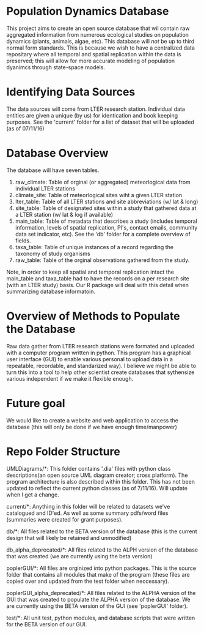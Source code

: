 Population Dynamics Database
============================

This project aims to create an open source database that wil contain raw aggregated information from numerous ecological studies on population dynamics (plants, animals, algae, etc). This database will *not* be up to third normal form standards. This is because we wish to have a centralized data repositary where all temporal and spatial replication within the data is preserved; this will allow for more accurate modeling of population dyanimcs through state-space models.

# Identifying Data Sources
 The data sources will come from LTER research station. Individual data entities are given a unique (by us) for identication and book keeping purposes. See the 'current' folder for a list of dataset that will be uploaded (as of 07/11/16)
 
# Database Overview
The database will have seven tables.
1. raw_climate: Table of orginal (or aggregated) meteorlogical data from individual LTER stations 
2. climate_site: Table of meteorlogical sites wiht a given LTER station
3. lter_table: Table of all LTER stations and site abbreviations (w/ lat & long)
4. site_table: Table of designated sites within a study that gathered data at a LTER station (w/ lat & log if available)
5. main_table: Table of metadata that describes a study (includes temporal information, levels of spatial replication, PI's, contact emails, community data set indicator, etc). See the 'db' folder for a complete overview of fields.
6. taxa_table: Table of unique instances of a record regarding the taxonomy of study organisms
7. raw_table: Table of the orginal observations gathered from the study.

Note, in order to keep all spatial and temporal replication intact the main_table and taxa_table had to have the records on a per research site (with an LTER study) basis. Our R package will deal with this detail when summarizing database informatoin.

# Overview of Methods to Populate the Database
 Raw data gather from LTER research stations were formated and uploaded with a computer program written in python. This program has a graphical user interface (GUI) to enable various personal to upload data in a repeatable, recordable, and standarized way). I believe we might be able to turn this into a tool to help other scientist create databases that sythensize various independent if we make it flexible enough.

# Future goal
We would like to create a website and web application to access the database (this will only be done if we have enough time/manpower)

# Repo Folder Structure

UMLDiagrams/*: This folder contains '.dia' files with python class descriptions(an open source UML diagram creator; cross platform). 
The program architecture is also described within this folder. This has not been updated to reflect the current python classes (as of 7/11/16). Will update when I get a change.

current/*: Anything in this folder will be related to datasets we've catalogued and ID'ed. As well as some summary pdfs/word files (summaries were created for grant purposes).

db/*: All files related to the BETA version of the database (this is the current design that will likely be retained and unmodified)

db_alpha_deprecated/*: All files related to the ALPH version of the database that was created (we are currently using the beta version)

poplerGUI/*: All files are orginized into python packages. This is the source folder that contains all modules that make of the program (these files are copied over and updated from the test folder when neccessary).

poplerGUI_alpha_deprecated/*: All files related to the ALPHA version of the GUI that was created to populate the ALPHA version of the database. We are currently using the BETA version of the GUI (see 'poplerGUI' folder).

test/*: All unit test, python modules, and database scripts that were written for the BETA version of our GUI.
